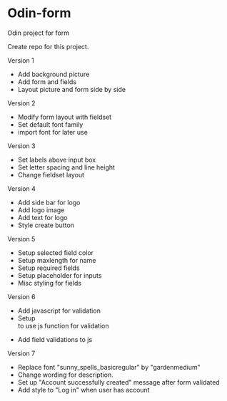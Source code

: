 # Odin-form
Odin project for form

Create repo for this project.

Version 1
- Add background picture
- Add form and fields
- Layout picture and form side by side

Version 2
- Modify form layout with fieldset
- Set default font family
- import font for later use

Version 3
- Set labels above input box 
- Set letter spacing and line height
- Change fieldset layout

Version 4
- Add side bar for logo
- Add logo image
- Add text for logo
- Style create button

Version 5
- Setup selected field color
- Setup maxlength for name
- Setup required fields
- Setup placeholder for inputs
- Misc styling for fields

Version 6
- Add javascript for validation
- Setup <form> to use js function for validation
- Add field validations to js

Version 7
- Replace font "sunny_spells_basicregular" by "gardenmedium"
- Change wording for description.
- Set up "Account successfully created" message after form validated
- Add style to "Log in" when user has account